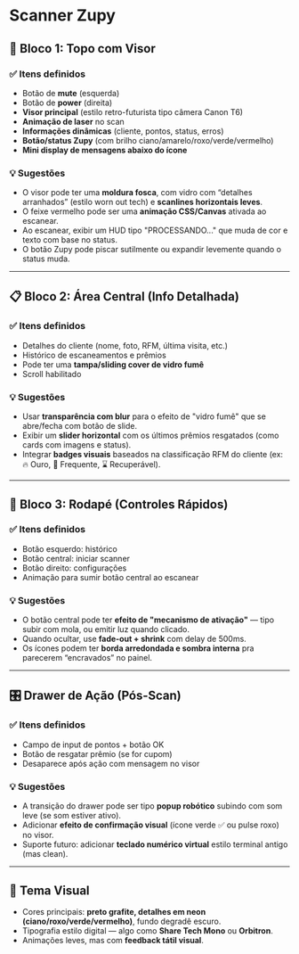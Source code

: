 # Scanner Zupy

## 🧠 Bloco 1: Topo com Visor

### ✅ Itens definidos

- Botão de **mute** (esquerda)
- Botão de **power** (direita)
- **Visor principal** (estilo retro-futurista tipo câmera Canon T6)
- **Animação de laser** no scan
- **Informações dinâmicas** (cliente, pontos, status, erros)
- **Botão/status Zupy** (com brilho ciano/amarelo/roxo/verde/vermelho)
- **Mini display de mensagens abaixo do ícone**

### 💡 Sugestões

- O visor pode ter uma **moldura fosca**, com vidro com “detalhes arranhados” (estilo worn out tech) e **scanlines horizontais leves**.
- O feixe vermelho pode ser uma **animação CSS/Canvas** ativada ao escanear.
- Ao escanear, exibir um HUD tipo "PROCESSANDO..." que muda de cor e texto com base no status.
- O botão Zupy pode piscar sutilmente ou expandir levemente quando o status muda.

---

## 📋 Bloco 2: Área Central (Info Detalhada)

### ✅ Itens definidos

- Detalhes do cliente (nome, foto, RFM, última visita, etc.)
- Histórico de escaneamentos e prêmios
- Pode ter uma **tampa/sliding cover de vidro fumê**
- Scroll habilitado

### 💡 Sugestões

- Usar **transparência com blur** para o efeito de "vidro fumê" que se abre/fecha com botão de slide.
- Exibir um **slider horizontal** com os últimos prêmios resgatados (como cards com imagens e status).
- Integrar **badges visuais** baseados na classificação RFM do cliente (ex: 🔥 Ouro, 🔁 Frequente, ⌛ Recuperável).

---

## 🦶 Bloco 3: Rodapé (Controles Rápidos)

### ✅ Itens definidos

- Botão esquerdo: histórico
- Botão central: iniciar scanner
- Botão direito: configurações
- Animação para sumir botão central ao escanear

### 💡 Sugestões

- O botão central pode ter **efeito de "mecanismo de ativação"** — tipo subir com mola, ou emitir luz quando clicado.
- Quando ocultar, use **fade-out + shrink** com delay de 500ms.
- Os ícones podem ter **borda arredondada e sombra interna** pra parecerem “encravados” no painel.

---

## 🎛️ Drawer de Ação (Pós-Scan)

### ✅ Itens definidos

- Campo de input de pontos + botão OK
- Botão de resgatar prêmio (se for cupom)
- Desaparece após ação com mensagem no visor

### 💡 Sugestões

- A transição do drawer pode ser tipo **popup robótico** subindo com som leve (se som estiver ativo).
- Adicionar **efeito de confirmação visual** (ícone verde ✅ ou pulse roxo) no visor.
- Suporte futuro: adicionar **teclado numérico virtual** estilo terminal antigo (mas clean).

---

## 🌌 Tema Visual

- Cores principais: **preto grafite, detalhes em neon (ciano/roxo/verde/vermelho)**, fundo degradê escuro.
- Tipografia estilo digital — algo como **Share Tech Mono** ou **Orbitron**.
- Animações leves, mas com **feedback tátil visual**.
